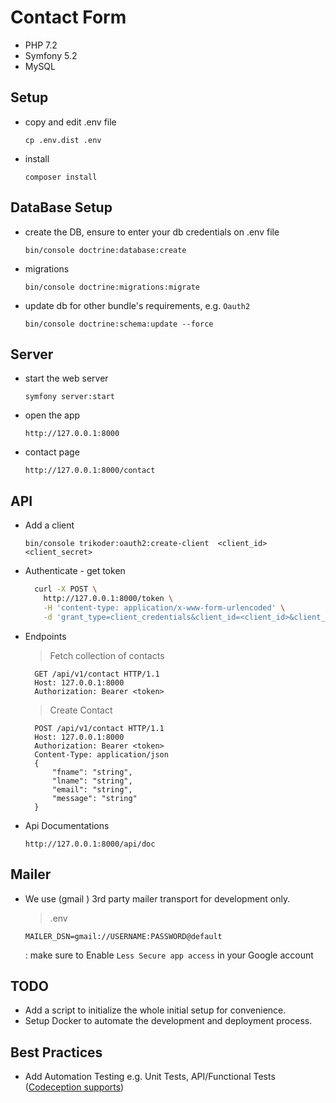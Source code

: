 # Contact Form

- PHP 7.2
- Symfony 5.2
- MySQL

## Setup

- copy and edit .env file

    `cp .env.dist .env`

- install

    `composer install`

## DataBase Setup
- create the DB, ensure to enter your db credentials on .env file

    `bin/console doctrine:database:create`

- migrations

    `bin/console doctrine:migrations:migrate`

- update db for other bundle's requirements, e.g. `Oauth2`

    `bin/console doctrine:schema:update --force`
    
## Server
- start the web server

    `symfony server:start`

- open the app
    
    `http://127.0.0.1:8000`

- contact page

    `http://127.0.0.1:8000/contact`

## API
- Add a client

    `bin/console trikoder:oauth2:create-client  <client_id> <client_secret>`
    
- Authenticate - get token

    ```sh
      curl -X POST \
        http://127.0.0.1:8000/token \
        -H 'content-type: application/x-www-form-urlencoded' \
        -d 'grant_type=client_credentials&client_id=<client_id>&client_secret=<client_secret>'
    ```

- Endpoints
    
    > Fetch collection of contacts
    
        GET /api/v1/contact HTTP/1.1
        Host: 127.0.0.1:8000
        Authorization: Bearer <token>
    
    > Create Contact
        
        POST /api/v1/contact HTTP/1.1
        Host: 127.0.0.1:8000
        Authorization: Bearer <token>
        Content-Type: application/json
        {
            "fname": "string",
            "lname": "string",
            "email": "string",
            "message": "string"
        }
    
- Api Documentations
    
    `http://127.0.0.1:8000/api/doc`

## Mailer
- We use (gmail ) 3rd party mailer transport for development only.
  > .env
  
  ```nashorn js
  MAILER_DSN=gmail://USERNAME:PASSWORD@default
  ```  
  : make sure to Enable `Less Secure app access` in your Google account


## TODO
- Add a script to initialize the whole initial setup for convenience.
- Setup Docker to automate the development and deployment process.

## Best Practices
- Add Automation Testing e.g. Unit Tests, API/Functional Tests ([Codeception supports](https://codeception.com/))



